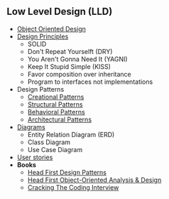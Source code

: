 ## Low Level Design (LLD)
+ [Object Oriented Design](https://github.com/Abdelrhman-Samir-99/Preparation-Library/tree/main/System%20Design/Low%20Level%20Design/Object%20Oriented%20Design)
+ [Design Principles](https://github.com/Abdelrhman-Samir-99/Preparation-Library/tree/main/System%20Design/Low%20Level%20Design/Design%20Principles)
  + SOLID
  + Don't Repeat Yourselft (DRY)
  + You Aren't Gonna Need It (YAGNI)
  + Keep It Stupid Simple (KISS)
  + Favor composition over inheritance
  + Program to interfaces not implementations
+ Design Patterns
  + [Creational Patterns](https://github.com/Abdelrhman-Samir-99/Preparation-Library/blob/main/System%20Design/Low%20Level%20Design/Design%20Patterns/Creational/README.md)
  + [Structural Patterns](https://github.com/Abdelrhman-Samir-99/Preparation-Library/blob/main/System%20Design/Low%20Level%20Design/Design%20Patterns/Structural/README.md)
  + [Behavioral Patterns](https://github.com/Abdelrhman-Samir-99/Preparation-Library/blob/main/System%20Design/Low%20Level%20Design/Design%20Patterns/Behavioral/README.md)
  + [Architectural Patterns](https://github.com/Abdelrhman-Samir-99/Preparation-Library/blob/main/System%20Design/Low%20Level%20Design/Design%20Patterns/Architectural/README.md)
+ [Diagrams](https://github.com/Abdelrhman-Samir-99/Preparation-Library/tree/main/System%20Design/Low%20Level%20Design/Diagrams)
  + Entity Relation Diagram (ERD)
  + Class Diagram
  + Use Case Diagram
+ [User stories]()
+ **Books**
  + [Head First Design Patterns](https://longbiao.spatial-crowdsensing.com/courses/scad/files/head-first-design-patterns-compressed.pdf)
  + [Head First Object-Oriented Analysis & Design](http://index-of.es/Programming/O%27Reilly%20Desining%20Series/O%27Reilly%20Head%20First%20Object-Oriented%20Design%20and%20Analysis.pdf)
  + [Cracking The Coding Interview](http://englishonlineclub.com/pdf/Cracking%20the%20Coding%20Interview%20-%20189%20Programming%20Questions%20and%20Solutions%20(6th%20Edition)%20[EnglishOnlineClub.com].pdf)
